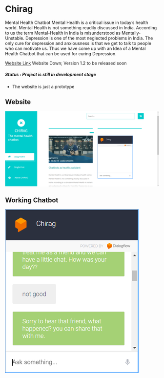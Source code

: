 # Chirag
Mental Health Chatbot
Mental Health is a critical issue in today’s health world. Mental Health is not something readily discussed in India. According to us the term Mental-Health in India is misunderstood as Mentally-Unstable. Depression is one of the most neglected problems in India. The only cure for depression and anxiousness is that we get to talk to people who can motivate us. Thus we have come up with an Idea of a Mental Health Chatbot that can be used for curing Depression.

<a href="https://abx9801.github.io/Chirag/">Website Link<a> Website Down; Version 1.2 to be released soon

##### Status : Project is still in development stage 
- The website is just a prototype

## Website
<img src="screenshots/1.PNG">

## Working Chatbot
<img src="screenshots/2.PNG">
